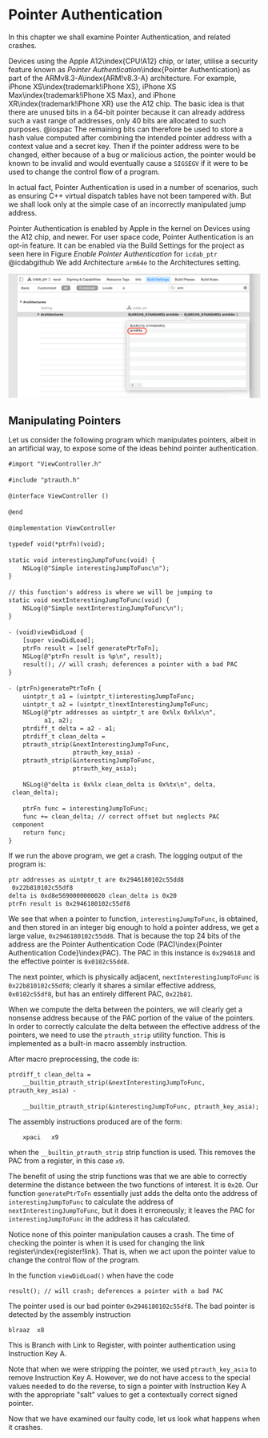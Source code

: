 # Pointer Authentication

In this chapter we shall examine Pointer Authentication, and related crashes.

Devices using the Apple A12\index{CPU!A12} chip, or later, utilise a security feature known as _Pointer Authentication_\index{Pointer Authentication} as part of the ARMv8.3-A\index{ARM!v8.3-A} architecture.  For example, iPhone XS\index{trademark!iPhone XS}, iPhone XS Max\index{trademark!iPhone XS Max}, and iPhone XR\index{trademark!iPhone XR} use the A12 chip.  The basic idea is that there are unused bits in a 64-bit pointer because it can already address such a vast range of addresses, only 40 bits are allocated to such purposes. @iospac  The remaining bits can therefore be used to store a hash value computed after combining the intended pointer address with a context value and a secret key.  Then if the pointer address were to be changed, either because of a bug or malicious action, the pointer would be known to be invalid and would eventually cause a `SIGSEGV` if it were to be used to change the control flow of a program.

In actual fact, Pointer Authentication is used in a number of scenarios, such as ensuring C++ virtual dispatch tables have not been tampered with.  But we shall look only at the simple case of an incorrectly manipulated jump address.

Pointer Authentication is enabled by Apple in the kernel on Devices using the A12 chip, and newer.  For user space code, Pointer Authentication is an opt-in feature.  It can be enabled via the Build Settings for the project as seen here in Figure _Enable Pointer Authentication_ for `icdab_ptr`  @icdabgithub  We add Architecture `arm64e` to the Architectures setting.

![Enable Pointer Authentication](screenshots/enable_ptr_auth.png)


## Manipulating Pointers

Let us consider the following program which manipulates pointers, albeit in an artificial way, to expose some of the ideas behind pointer authentication.

```
#import "ViewController.h"

#include "ptrauth.h"

@interface ViewController ()

@end

@implementation ViewController

typedef void(*ptrFn)(void);

static void interestingJumpToFunc(void) {
    NSLog(@"Simple interestingJumpToFunc\n");
}

// this function's address is where we will be jumping to
static void nextInterestingJumpToFunc(void) {
    NSLog(@"Simple nextInterestingJumpToFunc\n");
}

- (void)viewDidLoad {
    [super viewDidLoad];
    ptrFn result = [self generatePtrToFn];
    NSLog(@"ptrFn result is %p\n", result);
    result(); // will crash; deferences a pointer with a bad PAC
}

- (ptrFn)generatePtrToFn {
    uintptr_t a1 = (uintptr_t)interestingJumpToFunc;
    uintptr_t a2 = (uintptr_t)nextInterestingJumpToFunc;
    NSLog(@"ptr addresses as uintptr_t are 0x%lx 0x%lx\n",
          a1, a2);
    ptrdiff_t delta = a2 - a1;
    ptrdiff_t clean_delta =
    ptrauth_strip(&nextInterestingJumpToFunc,
                  ptrauth_key_asia) -
    ptrauth_strip(&interestingJumpToFunc,
                  ptrauth_key_asia);
    
    NSLog(@"delta is 0x%lx clean_delta is 0x%tx\n", delta,
 clean_delta);
    
    ptrFn func = interestingJumpToFunc;
    func += clean_delta; // correct offset but neglects PAC
 component
    return func;
}
```

If we run the above program, we get a crash.  The logging output of the program is:

```
ptr addresses as uintptr_t are 0x2946180102c55dd8
 0x22b810102c55df8
delta is 0xd8e5690000000020 clean_delta is 0x20
ptrFn result is 0x2946180102c55df8
```

We see that when a pointer to function, `interestingJumpToFunc`, is obtained, and then stored in an integer big enough to hold a pointer address, we get a large value, `0x2946180102c55dd8`.  That is because the top 24 bits of the address are the Pointer Authentication Code (PAC)\index{Pointer Authentication Code}\index{PAC}.  The PAC in this instance is `0x294618` and the effective pointer is `0x0102c55dd8`.

The next pointer, which is physically adjacent, `nextInterestingJumpToFunc` is `0x22b810102c55df8`; clearly it shares a similar effective address, `0x0102c55df8`, but has an entirely different PAC, `0x22b81`.

When we compute the delta between the pointers, we will clearly get a nonsense address because of the PAC portion of the value of the pointers.  In order to correctly calculate the delta between the effective address of the pointers, we need to use the `ptrauth_strip` utility function.  This is implemented as a built-in macro assembly instruction.

After macro preprocessing, the code is:

```
ptrdiff_t clean_delta =
    __builtin_ptrauth_strip(&nextInterestingJumpToFunc, ptrauth_key_asia) -

    __builtin_ptrauth_strip(&interestingJumpToFunc, ptrauth_key_asia);
```

The assembly instructions produced are of the form:
```
	xpaci	x9
```
when the `__builtin_ptrauth_strip` strip function is used.  This removes the PAC from a register, in this case `x9`.

The benefit of using the strip functions was that we are able to correctly determine the distance between the two functions of interest.  It is `0x20`.  Our function `generatePtrToFn` essentially just adds the delta onto the address of `interestingJumpToFunc` to calculate the address of `nextInterestingJumpToFunc`, but it does it erroneously; it leaves the PAC for `interestingJumpToFunc` in the address it has calculated.

Notice none of this pointer manipulation causes a crash.  The time of checking the pointer is when it is used for changing the link register\index{register!link}.  That is, when we act upon the pointer value to change the control flow of the program.

In the function `viewDidLoad()` when have the code 
```
result(); // will crash; deferences a pointer with a bad PAC
```

The pointer used is our bad pointer `0x2946180102c55df8`.  The bad pointer is detected by the assembly instruction

```
blraaz	x8
```

This is Branch with Link to Register, with pointer authentication using Instruction Key A.

Note that when we were stripping the pointer, we used `ptrauth_key_asia` to remove Instruction Key A.  However, we do not have access to the special values needed to do the reverse, to sign a pointer with Instruction Key A with the appropriate "salt" values to get a contextually correct signed pointer.

Now that we have examined our faulty code, let us look what happens when it crashes.

